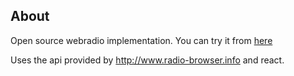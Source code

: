 ## About

Open source webradio implementation. You can try it from [here](https://bxantus.github.io/webradio/index.html)

Uses the api provided by http://www.radio-browser.info and react.